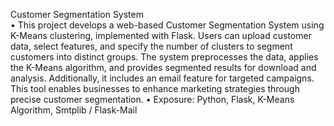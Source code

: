 
Customer Segmentation System	
•	This project develops a web-based Customer Segmentation System using K-Means clustering, implemented with Flask. Users can upload customer data, select features, and specify the number of clusters to segment customers into distinct groups. The system preprocesses the data, applies the K-Means algorithm, and provides segmented results for download and analysis.
Additionally, it includes an email feature for targeted campaigns. This tool enables businesses to enhance marketing strategies
through precise customer segmentation.
•	Exposure: Python, Flask, K-Means Algorithm, Smtplib / Flask-Mail

